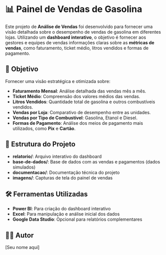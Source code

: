 # 📊 Painel de Vendas de Gasolina

Este projeto de **Análise de Vendas** foi desenvolvido para fornecer uma visão detalhada sobre o desempenho de vendas de gasolina em diferentes lojas. Utilizando um **dashboard interativo**, o objetivo é fornecer aos gestores e equipes de vendas informações claras sobre as **métricas de vendas**, como faturamento, ticket médio, litros vendidos e formas de pagamento.

## 📌 Objetivo
Fornecer uma visão estratégica e otimizada sobre:

- **Faturamento Mensal**: Análise detalhada das vendas mês a mês.
- **Ticket Médio**: Compreensão dos valores médios das vendas.
- **Litros Vendidos**: Quantidade total de gasolina e outros combustíveis vendidos.
- **Vendas por Loja**: Comparativo de desempenho entre as unidades.
- **Vendas por Tipo de Combustível**: Gasolina, Etanol e Diesel.
- **Formas de Pagamento**: Análise dos meios de pagamento mais utilizados, como **Pix** e **Cartão**.

## 📁 Estrutura do Projeto
- **relatorio/**: Arquivo interativo do dashboard
- **base-de-dados/**: Base de dados com as vendas e pagamentos (dados simulados)
- **documentacao/**: Documentação técnica do projeto
- **imagens/**: Capturas de tela do painel de vendas

## 🛠️ Ferramentas Utilizadas
- **Power BI**: Para criação do dashboard interativo
- **Excel**: Para manipulação e análise inicial dos dados
- **Google Data Studio**: Opcional para relatórios complementares

## 🧑‍💼 Autor
[Seu nome aqui]

